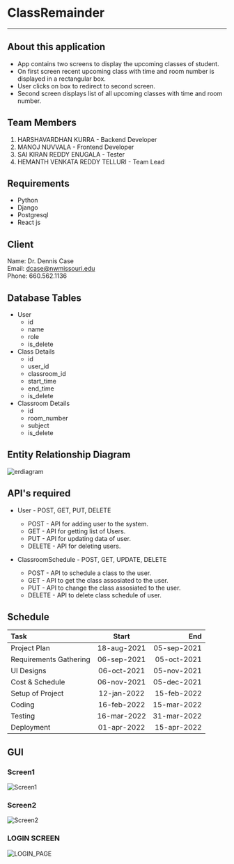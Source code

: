 # ClassRemainder
---
## **About this application**
- App contains two screens to display the upcoming classes of student.
- On first screen recent upcoming class with time and room number is displayed in a rectangular box.
- User clicks on box to redirect to second screen.
- Second screen displays list of all upcoming classes with time and room number.

## **Team Members**
1. HARSHAVARDHAN KURRA - Backend Developer
2. MANOJ NUVVALA - Frontend Developer
3. SAI KIRAN REDDY ENUGALA - Tester
4. HEMANTH VENKATA REDDY TELLURI - Team Lead

## Requirements
- Python
- Django
- Postgresql
- React js

## Client
Name: Dr. Dennis Case <br>
Email: dcase@nwmissouri.edu <br>
Phone: 660.562.1136 <br>

## Database Tables
- User
  - id
  - name
  - role
  - is_delete
- Class Details
  - id
  - user_id
  - classroom_id
  - start_time
  - end_time
  - is_delete
- Classroom Details
  - id
  - room_number
  - subject
  - is_delete

## Entity Relationship Diagram
![erdiagram](images/erdiagram.png)

## API's required
- User - POST, GET, PUT, DELETE
  - POST - API for adding user to the system.
  - GET - API for getting list of Users.
  - PUT - API for updating data of user.
  - DELETE - API for deleting users.

- ClassroomSchedule - POST, GET, UPDATE, DELETE
  - POST - API to schedule a class to the user.
  - GET - API to get the class assosiated to the user.
  - PUT - API to change the class assosiated to the user.
  - DELETE - API to delete class schedule of user.

## Schedule
| Task | Start | End |
| :--- | :----: | ---: |
| Project Plan | 18-aug-2021 | 05-sep-2021 |
| Requirements Gathering | 06-sep-2021 | 05-oct-2021 |
| UI Designs | 06-oct-2021 | 05-nov-2021 |
| Cost & Schedule | 06-nov-2021 | 05-dec-2021 |
| Setup of Project | 12-jan-2022 | 15-feb-2022 |
| Coding | 16-feb-2022 | 15-mar-2022 |
| Testing | 16-mar-2022 | 31-mar-2022 |
| Deployment | 01-apr-2022 | 15-apr-2022 |

## GUI
  ### Screen1
  ![Screen1](images/Screen1.jpg)
  ### Screen2
  ![Screen2](images/Screen2.jpg)
  ### LOGIN SCREEN  
  ![LOGIN_PAGE](images/loginwithlogo.jpg)
  


